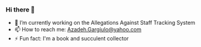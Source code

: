 ### Hi there 👋


- 🔭 I’m currently working on the Allegations Against Staff Tracking System
- 📫 How to reach me: Azadeh.Gargiulo@yahoo.com
- ⚡ Fun fact: I'm a book and succulent collector
